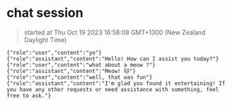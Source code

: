 # chat session


> started at Thu Oct 19 2023 16:58:08 GMT+1300 (New Zealand Daylight Time)

```
{"role":"user","content":"yo"}
{"role":"assistant","content":"Hello! How can I assist you today?"}
{"role":"user","content":"what about a meow ?"}
{"role":"assistant","content":"Meow! 🐱"}
{"role":"user","content":"well, that was fun"}
{"role":"assistant","content":"I'm glad you found it entertaining! If you have any other requests or need assistance with something, feel free to ask."}
